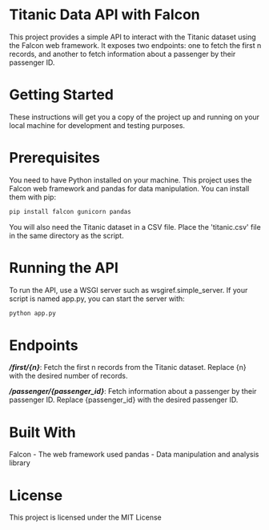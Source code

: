 # Titanic Data API with Falcon
This project provides a simple API to interact with the Titanic dataset using the Falcon web framework. It exposes two endpoints: one to fetch the first n records, and another to fetch information about a passenger by their passenger ID.

# Getting Started
These instructions will get you a copy of the project up and running on your local machine for development and testing purposes.

# Prerequisites
You need to have Python installed on your machine. This project uses the Falcon web framework and pandas for data manipulation. You can install them with pip:
```python
pip install falcon gunicorn pandas
```
You will also need the Titanic dataset in a CSV file. Place the 'titanic.csv' file in the same directory as the script.

# Running the API
To run the API, use a WSGI server such as wsgiref.simple_server. If your script is named app.py, you can start the server with:
```python
python app.py
```

# Endpoints
***/first/{n}***: Fetch the first n records from the Titanic dataset. Replace {n} with the desired number of records.

***/passenger/{passenger_id}***: Fetch information about a passenger by their passenger ID. Replace {passenger_id} with the desired passenger ID.

# Built With
Falcon - The web framework used
pandas - Data manipulation and analysis library

# License
This project is licensed under the MIT License
